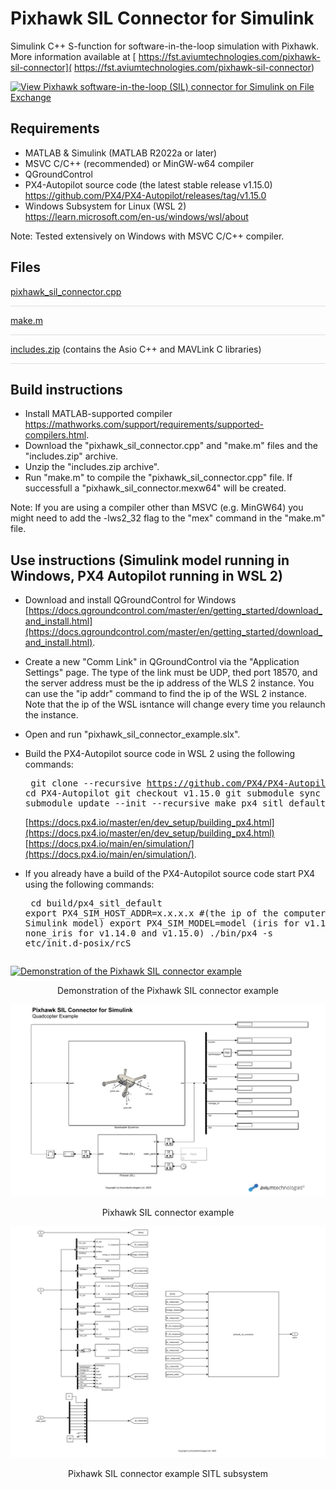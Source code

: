 # Pixhawk SIL Connector for Simulink

Simulink C++ S-function for software-in-the-loop simulation with Pixhawk. More information available at [
https://fst.aviumtechnologies.com/pixhawk-sil-connector](
https://fst.aviumtechnologies.com/pixhawk-sil-connector)

[![View Pixhawk software-in-the-loop (SIL) connector for Simulink on File Exchange](https://www.mathworks.com/matlabcentral/images/matlab-file-exchange.svg)](https://uk.mathworks.com/matlabcentral/fileexchange/114320-pixhawk-software-in-the-loop-sil-connector-for-simulink)

## Requirements

- MATLAB & Simulink (MATLAB R2022a or later)
- MSVC C/C++ (recommended) or MinGW-w64 compiler
- QGroundControl
- PX4-Autopilot source code (the latest stable release v1.15.0) \
https://github.com/PX4/PX4-Autopilot/releases/tag/v1.15.0
- Windows Subsystem for Linux (WSL 2) \
https://learn.microsoft.com/en-us/windows/wsl/about

Note: Tested extensively on Windows with MSVC C/C++ compiler.

## Files

[pixhawk_sil_connector.cpp](https://github.com/aviumtechnologies/pixhawk-sil-connector/blob/master/pixhawk_sil_connector.cpp)
<div style="height:1px; background-color:rgba(0,0,0,0.12);"></div>

[make.m](https://github.com/aviumtechnologies/pixhawk-sil-connector/blob/master/make.m)
<div style="height:1px; background-color:rgba(0,0,0,0.12);"></div>

[includes.zip](https://github.com/aviumtechnologies/pixhawk-sil-connector/blob/master/includes.zip) (contains the Asio C++ and MAVLink C libraries)
<div style="height:1px; background-color:rgba(0,0,0,0.12);"></div>

## Build instructions

-  Install MATLAB-supported compiler  
https://mathworks.com/support/requirements/supported-compilers.html.
-  Download the "pixhawk_sil_connector.cpp" and "make.m" files and the "includes.zip" archive.
-  Unzip the "includes.zip archive".
-  Run "make.m" to compile the "pixhawk_sil_connector.cpp" file. If successfull a "pixhawk_sil_connector.mexw64" will be created.

Note: If you are using a compiler other than MSVC (e.g. MinGW64) you might need to add the -lws2_32 flag to the "mex" command in the "make.m" file.

## Use instructions (Simulink model running in Windows, PX4 Autopilot running in WSL 2)

- Download and install QGroundControl for Windows [https://docs.qgroundcontrol.com/master/en/getting_started/download_and_install.html](https://docs.qgroundcontrol.com/master/en/getting_started/download_and_install.html).
- Create a new "Comm Link" in QGroundControl via the "Application Settings" page. The type of the link must be UDP, thed port 18570, and the server address must be the ip address of the WLS 2 instance. You can use the "ip addr" command to find the ip of the WSL 2 instance. Note that the ip of the WSL  isntance will change every time you relaunch the instance.
- Open and run "pixhawk_sil_connector_example.slx".
- Build the PX4-Autopilot source code in WSL 2 using the following commands:  <pre>
git clone --recursive https://github.com/PX4/PX4-Autopilot
cd PX4-Autopilot
git checkout v1.15.0
git submodule sync --recursive
git submodule update --init --recursive
make px4_sitl_default</pre>  [https://docs.px4.io/master/en/dev_setup/building_px4.html](https://docs.px4.io/master/en/dev_setup/building_px4.html) \
[https://docs.px4.io/main/en/simulation/](https://docs.px4.io/main/en/simulation/).


- If you already have a build of the PX4-Autopilot source code start PX4 using the following commands: <pre>
cd build/px4_sitl_default
export PX4_SIM_HOST_ADDR=x.x.x.x #(the ip of the computer running the Simulink model)
export PX4_SIM_MODEL=model (iris for v1.13.3 or none_iris for v1.14.0 and v1.15.0)
./bin/px4 -s etc/init.d-posix/rcS
</pre>

[![Demonstration of the Pixhawk SIL connector example](https://i.ytimg.com/vi/9y0QYBQ-L3I/maxresdefault.jpg)](https://youtu.be/9y0QYBQ-L3I)

<p align="center">Demonstration of the Pixhawk SIL connector example</p>

![Pixhawk SIL connector example](pixhawk_sil_connector_example.png)

<p align="center">Pixhawk SIL connector example</p>

![Pixhawk SIL connector sensors](pixhawk_sil_connector_example_sensors.png)

<p align="center">Pixhawk SIL connector example SITL subsystem</p>

